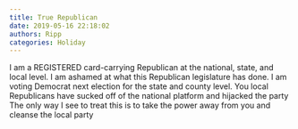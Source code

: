 ```yaml
---
title: True Republican
date: 2019-05-16 22:18:02
authors: Ripp
categories: Holiday
---
```


 I am a REGISTERED card-carrying Republican at the national, state, and local level.   I am ashamed at what this Republican legislature has done.  I am voting Democrat next election for the state and county level.
You local Republicans have sucked off of the national platform and hijacked the party
The only way I see to treat this is to take the power away from you and cleanse the local party